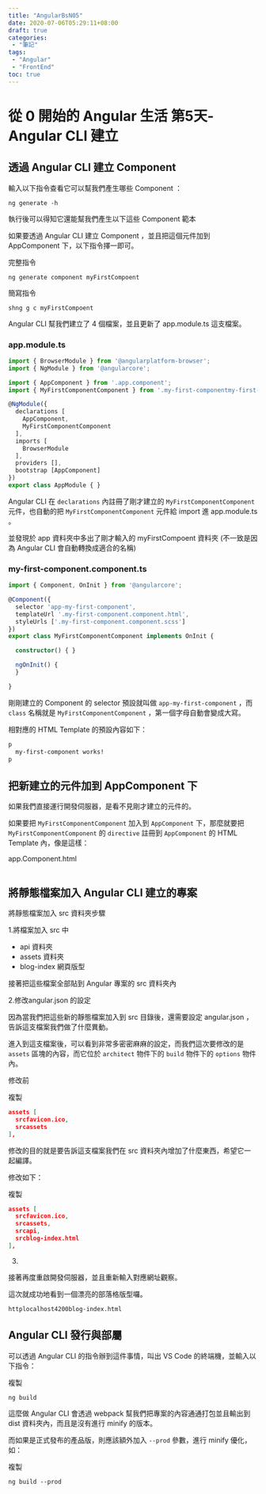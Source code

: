 ```yaml
---
title: "AngularBsN05"
date: 2020-07-06T05:29:11+08:00
draft: true
categories:
 - "筆記"
tags:
 - "Angular"
 - "FrontEnd"
toc: true
---
```


# 從 0 開始的 Angular 生活 第5天- Angular CLI 建立
<!--more-->




## 透過 Angular CLI 建立 Component

輸入以下指令查看它可以幫我們產生哪些 Component ：

```shell
ng generate -h
```

執行後可以得知它還能幫我們產生以下這些 Component 範本

如果要透過 Angular CLI 建立 Component ，並且把這個元件加到 AppComponent 下，以下指令擇一即可。

完整指令

```shell
ng generate component myFirstCompoent
```

簡寫指令

```shell
shng g c myFirstCompoent
```

 Angular CLI 幫我們建立了 4 個檔案，並且更新了 app.module.ts 這支檔案。

###  app.module.ts

```typescript
import { BrowserModule } from '@angularplatform-browser';
import { NgModule } from '@angularcore';

import { AppComponent } from '.app.component';
import { MyFirstComponentComponent } from '.my-first-componentmy-first-component.component';

@NgModule({
  declarations [
    AppComponent,
    MyFirstComponentComponent
  ],
  imports [
    BrowserModule
  ],
  providers [],
  bootstrap [AppComponent]
})
export class AppModule { }
```

Angular CLI 在 `declarations` 內註冊了剛才建立的 `MyFirstComponentComponent` 元件，也自動的把 `MyFirstComponentComponent` 元件給 import 進 app.module.ts 。

並發現於 app 資料夾中多出了剛才輸入的 myFirstCompoent 資料夾 (不一致是因為 Angular CLI 會自動轉換成適合的名稱)

### my-first-component.component.ts

```typescript
import { Component, OnInit } from '@angularcore';

@Component({
  selector 'app-my-first-component',
  templateUrl '.my-first-component.component.html',
  styleUrls ['.my-first-component.component.scss']
})
export class MyFirstComponentComponent implements OnInit {

  constructor() { }

  ngOnInit() {
  }

}
```

剛剛建立的 Component 的 selector 預設就叫做 `app-my-first-component` ，而 `class` 名稱就是 `MyFirstComponentComponent` ，第一個字母自動會變成大寫。

相對應的 HTML Template 的預設內容如下：

```html
p
  my-first-component works!
p
```

## 把新建立的元件加到 AppComponent 下

如果我們直接運行開發伺服器，是看不見剛才建立的元件的。

如果要把 `MyFirstComponentComponent` 加入到 `AppComponent` 下，那麼就要把 `MyFirstComponentComponent` 的 `directive` 註冊到 `AppComponent` 的 HTML Template 內，像是這樣：

app.Component.html

```html


```



## 將靜態檔案加入 Angular CLI 建立的專案

將靜態檔案加入 src 資料夾步驟

1.將檔案加入 src 中

- api 資料夾
- assets 資料夾
- blog-index 網頁版型

接著把這些檔案全部貼到 Angular 專案的 src 資料夾內

2.修改angular.json 的設定

因為當我們把這些新的靜態檔案加入到 src 目錄後，還需要設定 angular.json ，告訴這支檔案我們做了什麼異動。

進入到這支檔案後，可以看到非常多密密麻麻的設定，而我們這次要修改的是 `assets` 區塊的內容，而它位於 `architect` 物件下的 `build` 物件下的 `options` 物件內。

修改前

複製

```json
assets [
  srcfavicon.ico,
  srcassets
],
```

修改的目的就是要告訴這支檔案我們在 src 資料夾內增加了什麼東西，希望它一起編譯。

修改如下：

複製

```json
assets [
  srcfavicon.ico,
  srcassets,
  srcapi,
  srcblog-index.html
],
```

3.

接著再度重啟開發伺服器，並且重新輸入對應網址觀察。

這次就成功地看到一個漂亮的部落格版型囉。

```
httplocalhost4200blog-index.html
```



## Angular CLI 發行與部屬

可以透過 Angular CLI 的指令辦到這件事情，叫出 VS Code 的終端機，並輸入以下指令：

複製

```
ng build
```



這麼做 Angular CLI 會透過 webpack 幫我們把專案的內容通通打包並且輸出到 dist 資料夾內，而且是沒有進行 minify 的版本。

而如果是正式發布的產品版，則應該額外加入 `--prod` 參數，進行 minify 優化，如：

複製

```
ng build --prod
```



